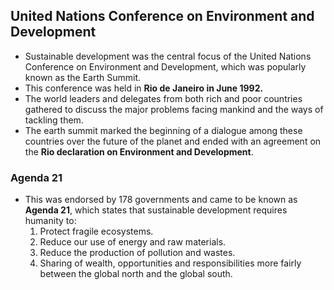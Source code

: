 ## United Nations Conference on Environment and Development

- Sustainable development was the central focus of the United Nations Conference on Environment and Development, which was popularly known as the Earth Summit.
- This conference was held in **Rio de Janeiro in June 1992.** 
- The world leaders and delegates from both rich and poor countries gathered to discuss the major problems facing mankind and the ways of tackling them.
- The earth summit marked the beginning of a dialogue among these countries over the future of the planet and ended with an agreement on the **Rio declaration on Environment and Development**.
### Agenda 21

- This was endorsed by 178 governments and came to be known as **Agenda 21**, which states that sustainable development requires humanity to:
	1. Protect fragile ecosystems.
	2. Reduce our use of energy and raw materials.
	3. Reduce the production of pollution and wastes.
	4. Sharing of wealth, opportunities and responsibilities more fairly between the global north and the global south.